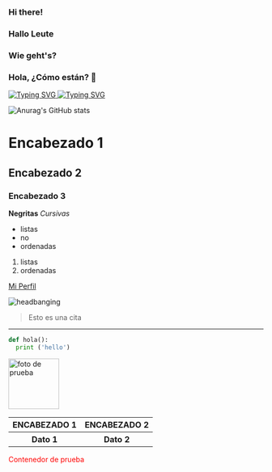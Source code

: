 ### Hi there!
### Hallo Leute
### Wie geht's?
### Hola, ¿Cómo están?  👋

<a href="https://git.io/typing-svg">
<img src="https://readme-typing-svg.demolab.com?font=Agbalumo&pause=1000&color=FFC000&center=true&random=false&width=435&lines=+Jos%C3%A9+Herrera+por+ac%C3%A1" alt="Typing SVG" />
</a>
<a href="https://git.io/typing-svg"><img src="https://readme-typing-svg.demolab.com?font=Agbalumo&pause=1000&color=FFC000&random=false&width=435&lines=Un+programador+Jr." alt="Typing SVG" /></a>

![Anurag's GitHub stats](https://github-readme-stats.vercel.app/api?username=josgherg&show_icons=true&theme=vision-friendly-dark )

<!--Encabezados-->
# Encabezado 1
## Encabezado 2
### Encabezado 3
**Negritas**
*Cursivas*

- listas
- no
- ordenadas
1. listas
2. ordenadas

[Mi Perfil](https://github.com/josgherg)

![headbanging](https://i.pinimg.com/originals/60/de/ac/60deac0500deba6835e3d9c90d099256.gif)

<!--Citas-->
>Esto es una cita
<!--Lineas horizontales-->
----
<!--Mostrar lenguajes-->
```Python
def hola():
  print ('hello')
```
<!--Ahora con HTML-->
<!--Imagen-->
<img src="https://cdn-icons-png.flaticon.com/512/231/231707.png" alt="foto de prueba" style="width: 100px;"/>

<!--Tabla-->
<table>
  <tr>
    <th>
      ENCABEZADO 1
    </th>
    <th>
      ENCABEZADO 2
    </th>
  </tr>
  <tr>
    <th>
      Dato 1
    </th>
    <th>
      Dato 2
    </th>
  </tr>
</table>

<!--Contenedor-->
<p style="color:red;">
  Contenedor de prueba
</p>
  
